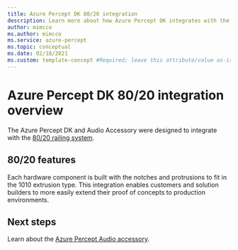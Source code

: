 ```yaml
---
title: Azure Percept DK 80/20 integration
description: Learn more about how Azure Percept DK integrates with the 80/20 railing system.
author: mimcco
ms.author: mimcco
ms.service: azure-percept
ms.topic: conceptual
ms.date: 02/18/2021
ms.custom: template-concept #Required; leave this attribute/value as-is.
---
```


# Azure Percept DK 80/20 integration overview

The Azure Percept DK and Audio Accessory were designed to integrate with the [80/20 railing system](https://8020.net/).

## 80/20 features

Each hardware component is built with the notches and protrusions to fit in the 1010 extrusion type. This integration enables customers and solution builders to more easily extend their proof of concepts to production environments.

<!---
## Check out this video for more information on how to use Azure Percept DK with 80/20
--->

## Next steps

Learn about the [Azure Percept Audio accessory](./overview-azure-percept-audio.md).